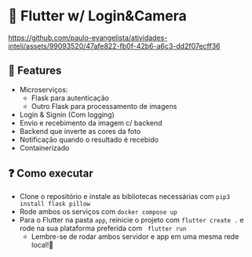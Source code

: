 # 📲 Flutter w/ Login&Camera

https://github.com/paulo-evangelista/atividades-inteli/assets/99093520/47afe822-fb0f-42b6-a6c3-dd2f07ecff36

## 🧩 Features

- Microserviços:
    - Flask para autenticação
    - Outro Flask para processamento de imagens
- Login & Signin (Com logging)
- Envio e recebimento da imagem c/ backend
- Backend que inverte as cores da foto
- Notificação quando o resultado é recebido
- Containerizado

## ❓ Como executar
- Clone o repositório e instale as bibliotecas necessárias com `pip3 install flask pillow`
- Rode ambos os serviços com `docker compose up`
- Para o Flutter na pasta `app`, reinicie o projeto com `flutter create .` e rode na sua plataforma preferida com ` flutter run`
    - Lembre-se de rodar ambos servidor e app em uma mesma rede local!📲
